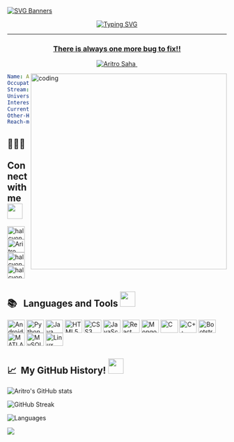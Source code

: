 [![SVG Banners](https://svg-banners.vercel.app/api?type=glitch&text1=Aritro%20Saha%20🧑🏻‍💻&width=1000&height=200)](https://github.com/halcyon-past)

<p align="center">
<a href="https://git.io/typing-svg"><img src="https://readme-typing-svg.demolab.com?font=Fira+Code&pause=1000&width=435&lines=Hey+Aritro+this+side!!;Nice+to+see+you+here;I'm+a+undergrad+who+loves+coding;Striving+each+day+to+become+better;Feel+free+to+checkout+my+repos;Hope+to+see+you+again!!+%E2%9D%A3%EF%B8%8F" alt="Typing SVG" />
</p>
<hr>
<h3 align="center">There is always one more bug to fix!!</h3>
<p align="center"> <img src="https://komarev.com/ghpvc/?username=halcyon-past&label=Profile%20views&color=0e75b6&style=flat" alt="Aritro Saha" /> </p>
<img align = "right" alt="coding" width="450" src="https://i.imgur.com/7A5ZfPJ.gif">

```yaml
Name: Aritro Saha
Occupation: Student
Stream: Electronics and Computer Engineering
University: VIT Chennai
Interests: Python, Arduino, ML, WebDev
Currently-Learning: WebDev
Other-Hobbies: Beatboxing, Football
Reach-me-at: aritrosahaofficial@gmail.com
```

<h2 align="left">🧑🏻‍💻 &nbsp; Connect with me <img src = "https://media.tenor.com/SGsJK81GW9oAAAAi/shark-lost-connection-lost-connection.gif" width = 35px></h2>
<p align="left">
<a href="https://codepen.io/halcyon_past" target="blank"><img align="center" src="https://cdn-icons-png.flaticon.com/512/1626/1626319.png" alt="halcyon_past" height="30" width="40" /></a>
<a href="https://www.linkedin.com/in/aritro-saha-77562a222/" target="blank"><img align="center" src="https://cdn-icons-png.flaticon.com/512/124/124011.png" alt="Aritro Saha" height="30" width="40" /></a>
<a href="https://twitter.com/halcyon_past" target="blank"><img align="center" src="https://media.tenor.com/Bbaf7jFc3ZEAAAAi/twitter-png.gif" alt="halcyon_past" height="30" width="40" /></a>
<a href="https://instagram.com/halcyon_past" target="blank"><img align="center" src="https://media.tenor.com/PODuLdcrSnYAAAAi/insta-instagram.gif" alt="halcyon_past" height="30" width="40" /></a>
</p>

<h2 align="left">📚 &nbsp; Languages and Tools <img src = "https://media.tenor.com/lNtmoshuUI8AAAAi/bahroo-hacker.gif" width = 35px></h2>
<p align="left"> 
<img align="center" src="https://media.tenor.com/mObOMMDy_lQAAAAi/android-google.gif" alt="Android" height="30" width="40" />
<img align="center" src="https://media.tenor.com/8oox5-cM_2kAAAAi/python.gif" alt="Python" height="30" width="40" />
<img align="center" src="https://upload.wikimedia.org/wikipedia/en/thumb/3/30/Java_programming_language_logo.svg/800px-Java_programming_language_logo.svg.png" alt="Java" height="30" width="40" />
<img align="center" src="https://upload.wikimedia.org/wikipedia/commons/thumb/6/61/HTML5_logo_and_wordmark.svg/2048px-HTML5_logo_and_wordmark.svg.png" alt="HTML5" height="30" width="40" />
<img align="center" src="https://upload.wikimedia.org/wikipedia/commons/thumb/d/d5/CSS3_logo_and_wordmark.svg/1452px-CSS3_logo_and_wordmark.svg.png" alt="CSS3" height="30" width="40" />
<img align="center" src="https://media.tenor.com/TReUojNlZ6wAAAAi/js-javascript.gif" alt="JavaScript" height="30" width="40" />
<img align="center" src="https://media1.giphy.com/media/RJzm826vu7WbJvBtxX/giphy.gif?cid=6c09b952gjnej07r4pyo92w8l5v9i1sg4slcb4drioi3ccdi&rid=giphy.gif&ct=s" alt="React JS" height="30" width="40" />
<img align="center" src="[https://upload.wikimedia.org/wikipedia/commons/1/19/C_Logo.png](https://www.pngall.com/wp-content/uploads/13/Mongodb-Transparent.png)" alt="MongoDB" height="30" width="40" />
<img align="center" src="https://upload.wikimedia.org/wikipedia/commons/1/19/C_Logo.png" alt="C" height="30" width="40" />
<img align="center" src="https://brandslogos.com/wp-content/uploads/images/c-logo-vector.svg" alt="C++" height="30" width="40" />
<img align="center" src="https://www.brcline.com/wp-content/uploads/2016/01/bootstrap-logo.png" alt="Bootstrap" height="30" width="40" />
<img align="center" src="https://upload.wikimedia.org/wikipedia/commons/thumb/2/21/Matlab_Logo.png/667px-Matlab_Logo.png" alt="MATLAB" height="30" width="40" />
<img align="center" src="https://1000logos.net/wp-content/uploads/2020/08/MySQL-Logo.png" alt="MySQL" height="30" width="40" />
<img align="center" src="https://www.freepnglogos.com/uploads/linux-png/difference-between-linux-and-window-operating-system-3.png" alt="Linux" height="30" width="40" />
</p>

<h2> 📈 &nbsp;My GitHub History! <img src = "https://media.tenor.com/LSHKMiRdLggAAAAi/statistics-trending-up.gif" width = 35px></h2>

![Aritro's GitHub stats](https://github-readme-stats.vercel.app/api?username=halcyon-past&show_icons=true&theme=transparent&hide_border=true&text_color=#ab20fd)

![GitHub Streak](https://streak-stats.demolab.com?user=halcyon-past&theme=transparent&hide_border=true&date_format=j%20M%5B%20Y%5D)

![Languages](https://github-readme-stats.vercel.app/api/top-langs/?username=halcyon-past&layout=compact&theme=transparent&hide_border=true&show_icons=true )

<p align="left">
  <img src="https://capsule-render.vercel.app/api?type=waving&color=gradient&height=100&text=Thanks%20For%20Visiting&section=footer"/>
</p>

